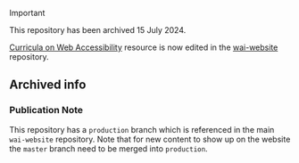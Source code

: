 > [!IMPORTANT]
> This repository has been archived 15 July 2024.
>
> [Curricula on Web Accessibility](https://www.w3.org/WAI/curricula) resource is now edited in the [wai-website](https://github.com/w3c/wai-website) repository.

## Archived info

### Publication Note

This repository has a `production` branch which is referenced in the main `wai-website` repository. Note that for new content to show up on the website the `master` branch need to be merged into `production`.
